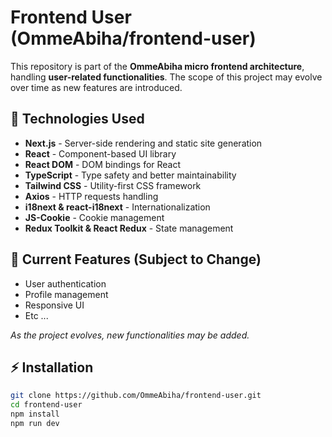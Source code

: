 # Frontend User (OmmeAbiha/frontend-user)

This repository is part of the **OmmeAbiha micro frontend architecture**, handling **user-related functionalities**. The scope of this project may evolve over time as new features are introduced.

## 🚀 Technologies Used

- **Next.js** - Server-side rendering and static site generation
- **React** - Component-based UI library
- **React DOM** - DOM bindings for React
- **TypeScript** - Type safety and better maintainability
- **Tailwind CSS** - Utility-first CSS framework
- **Axios** - HTTP requests handling
- **i18next & react-i18next** - Internationalization
- **JS-Cookie** - Cookie management
- **Redux Toolkit & React Redux** - State management

## 📌 Current Features (Subject to Change)

- User authentication
- Profile management
- Responsive UI
- Etc ...

*As the project evolves, new functionalities may be added.*

## ⚡ Installation

```bash
git clone https://github.com/OmmeAbiha/frontend-user.git
cd frontend-user
npm install
npm run dev
```
